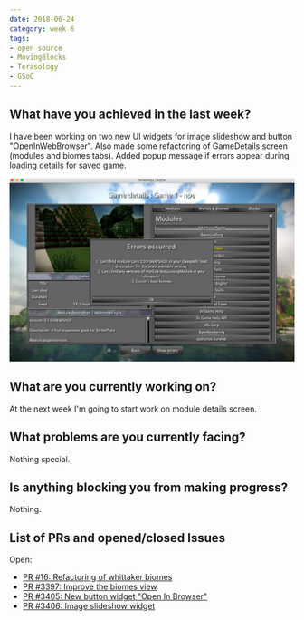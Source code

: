 ```yaml
---
date: 2018-06-24
category: week 6
tags:
- open source
- MovingBlocks
- Terasology
- GSoC
---
```


##  What have you achieved in the last week?

I have been working on two new UI widgets for image slideshow and button "OpenInWebBrowser".
Also made some refactoring of GameDetails screen (modules and biomes tabs).
Added popup message if errors appear during loading details for saved game.

![week6](images/week6.png)

## What are you currently working on?

At the next week I'm going to start work on module details screen.

##  What problems are you currently facing?

Nothing special.

##  Is anything blocking you from making progress?

Nothing.

## List of PRs and opened/closed Issues

Open:

* [PR #16: Refactoring of whittaker biomes](https://github.com/Terasology/PolyWorld/pull/16)
* [PR #3397: Improve the biomes view](https://github.com/MovingBlocks/Terasology/pull/3397)
* [PR #3405: New button widget "Open In Browser"](https://github.com/MovingBlocks/Terasology/pull/3405)
* [PR #3406: Image slideshow widget](https://github.com/MovingBlocks/Terasology/pull/3406)

